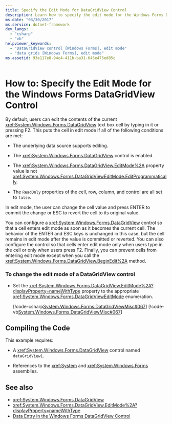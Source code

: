 ```yaml
---
title: Specify the Edit Mode for DataGridView Control
description: Learn how to specify the edit mode for the Windows Forms DataGridView control, which users can edit by typing in it or pressing F2.
ms.date: "03/30/2017"
ms.service: dotnet-framework
dev_langs:
  - "csharp"
  - "vb"
helpviewer_keywords:
  - "DataGridView control [Windows Forms], edit mode"
  - "data grids [Windows Forms], edit mode"
ms.assetid: 93e117e8-94c4-411b-ba31-645e475ed85c
---
```

# How to: Specify the Edit Mode for the Windows Forms DataGridView Control

By default, users can edit the contents of the current <xref:System.Windows.Forms.DataGridView> text box cell by typing in it or pressing F2. This puts the cell in edit mode if all of the following conditions are met:

- The underlying data source supports editing.

- The <xref:System.Windows.Forms.DataGridView> control is enabled.

- The <xref:System.Windows.Forms.DataGridView.EditMode%2A> property value is not <xref:System.Windows.Forms.DataGridViewEditMode.EditProgrammatically>.

- The `ReadOnly` properties of the cell, row, column, and control are all set to `false`.

In edit mode, the user can change the cell value and press ENTER to commit the change or ESC to revert the cell to its original value.

You can configure a <xref:System.Windows.Forms.DataGridView> control so that a cell enters edit mode as soon as it becomes the current cell. The behavior of the ENTER and ESC keys is unchanged in this case, but the cell remains in edit mode after the value is committed or reverted. You can also configure the control so that cells enter edit mode only when users type in the cell or only when users press F2. Finally, you can prevent cells from entering edit mode except when you call the <xref:System.Windows.Forms.DataGridView.BeginEdit%2A> method.

### To change the edit mode of a DataGridView control

- Set the <xref:System.Windows.Forms.DataGridView.EditMode%2A?displayProperty=nameWithType> property to the appropriate <xref:System.Windows.Forms.DataGridViewEditMode> enumeration.

     [!code-csharp[System.Windows.Forms.DataGridViewMisc#067](~/samples/snippets/csharp/VS_Snippets_Winforms/System.Windows.Forms.DataGridViewMisc/CS/datagridviewmisc.cs#067)]
     [!code-vb[System.Windows.Forms.DataGridViewMisc#067](~/samples/snippets/visualbasic/VS_Snippets_Winforms/System.Windows.Forms.DataGridViewMisc/VB/datagridviewmisc.vb#067)]

## Compiling the Code

This example requires:

- A <xref:System.Windows.Forms.DataGridView> control named `dataGridView1`.

- References to the <xref:System> and <xref:System.Windows.Forms> assemblies.

## See also

- <xref:System.Windows.Forms.DataGridView>
- <xref:System.Windows.Forms.DataGridView.EditMode%2A?displayProperty=nameWithType>
- [Data Entry in the Windows Forms DataGridView Control](data-entry-in-the-windows-forms-datagridview-control.md)
